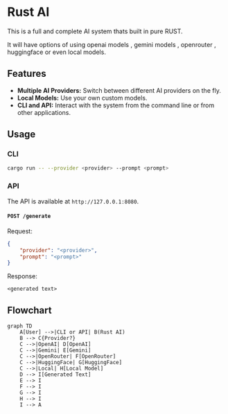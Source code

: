 # Rust AI

This is a full and complete AI system thats built in pure RUST.

It will have options of using openai models , gemini models , openrouter , huggingface or even local models.

## Features

*   **Multiple AI Providers:** Switch between different AI providers on the fly.
*   **Local Models:** Use your own custom models.
*   **CLI and API:** Interact with the system from the command line or from other applications.

## Usage

### CLI

```bash
cargo run -- --provider <provider> --prompt <prompt>
```

### API

The API is available at `http://127.0.0.1:8080`.

#### `POST /generate`

Request:

```json
{
    "provider": "<provider>",
    "prompt": "<prompt>"
}
```

Response:

```
<generated text>
```

## Flowchart

```mermaid
graph TD
    A[User] -->|CLI or API| B(Rust AI)
    B --> C{Provider?}
    C -->|OpenAI| D[OpenAI]
    C -->|Gemini| E[Gemini]
    C -->|OpenRouter| F[OpenRouter]
    C -->|HuggingFace| G[HuggingFace]
    C -->|Local| H[Local Model]
    D --> I[Generated Text]
    E --> I
    F --> I
    G --> I
    H --> I
    I --> A
```
